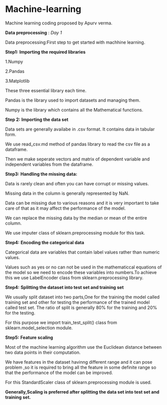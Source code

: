 # Machine-learning
Machine learning coding proposed by Apurv verma.

**Data preprocessing** : *Day 1*  


Data preprocessing:First step to get started with machhine learning.

**Step1:** **Importing the required libraries**

1.Numpy 

2.Pandas 

3.Matplotlib 

These three  essential library each time.

Pandas is the library used to import datasets and managing them.

Numpy is the library which contains all the Mathematical functions.

**Step 2:** **Importing the data set**

Data sets are generally availabe in .csv format. It contains data in tabular form.

We use read_csv.md method of pandas library to read the csv file as a dataframe.

Then we make seperate vectors and matrix of dependent variable and independent variables from the dataframe.

**Step3:** **Handling the missing data:**

Data is rarely clean and often you can have corrupt or missing values.

Missing data in the column is generally represented by NaN.

Data can be missing due to various reasons and it is very important to take care of that as it may affect the performance of the model.

We can replace the missing data by the median or mean of the entire column.

We use imputer class of sklearn.preprocessing module for this task.

**Step4:** **Encoding the categorical data**

Categorical data are variables that contain label values rather than numeric values.

Values such as yes or no can not be used in the mathematiccal equations of the model so we need to encode these variables into numbers.To achieve this we use  LabelEncoder class from sklearn.preprocessing library.

**Step4:** **Splitting the dataset into test set and training set**

We usually split dataset into two parts,One for the training the model called training set and other for testing the performance of the trained model called test set.
The ratio of split is generally 80% for the training and 20% for the testing.

For this purpose we import train_test_split() class from sklearn.model_selection module.

**Step5:** **Feature scaling**

Most of the machine learning algorithm use the Euclidean distance between two data points in their computation.

We have features in the dataset havinng  different range and it can pose problem ,so it is required to bring all the feature in some definite range so that the performance of the model can be improved.

For this StandardScaler class of sklearn.preprocessing module is used.


**Generally,Scaling is preferred after splitting the data set into test set and training set.**





